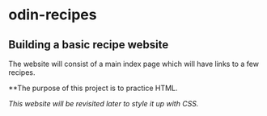 # odin-recipes

## Building a basic recipe website

The website will consist of a main index page which will have links to a few recipes.

\*\*The purpose of this project is to practice HTML.

_This website will be revisited later to style it up with CSS._
